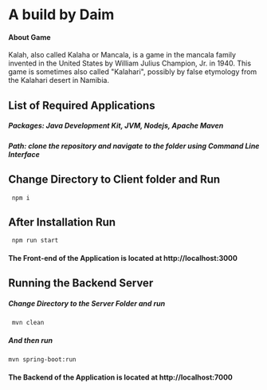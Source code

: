 # A build by Daim

#### About Game
Kalah, also called Kalaha or Mancala, is a game in the mancala family invented in the United States by William Julius Champion, Jr. in 1940. This game is sometimes also called "Kalahari", possibly by false etymology from the Kalahari desert in Namibia.

## List of Required Applications

##### Packages:  Java Development Kit, JVM, Nodejs, Apache Maven 

##### Path:  clone the repository and navigate to the folder using Command Line Interface 

## Change Directory to Client folder and Run

<code> npm i </code>

## After Installation Run 

<code> npm run start </code>

#### The Front-end of the Application is located at http://localhost:3000


## Running the Backend Server 

##### Change Directory to the Server Folder and run 

<code> mvn clean  </code>

##### And then run 
<code>mvn spring-boot:run </code>

#### The Backend of the Application is located at http://localhost:7000

